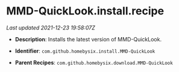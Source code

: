 # MMD-QuickLook.install.recipe

_Last updated 2021-12-23 19:58:07Z_

- **Description**: Installs the latest version of MMD-QuickLook.

- **Identifier**: `com.github.homebysix.install.MMD-QuickLook`

- **Parent Recipes**: `com.github.homebysix.download.MMD-QuickLook`
